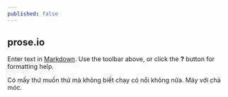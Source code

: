 ```yaml
---
published: false
---
```


## prose.io

Enter text in [Markdown](http://daringfireball.net/projects/markdown/). Use the toolbar above, or click the **?** button for formatting help.

Có mấy thứ muốn thử mà không biết chạy có nổi không nữa. Máy với chả móc.